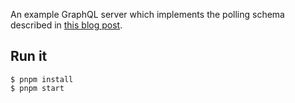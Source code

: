 An example GraphQL server which implements the polling schema described in [this blog post](https://sophiabits.com/blog/bulletproof-graphql-polling).

## Run it

```
$ pnpm install
$ pnpm start
```
